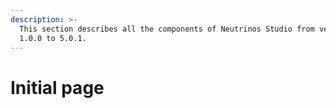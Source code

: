 ```yaml
---
description: >-
  This section describes all the components of Neutrinos Studio from version
  1.0.0 to 5.0.1.
---
```


# Initial page

